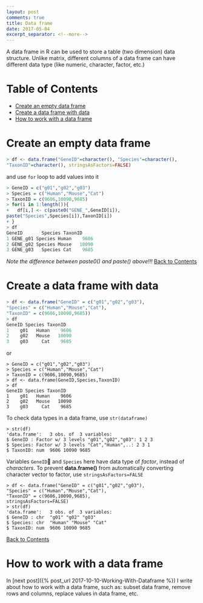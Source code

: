 ```yaml
---
layout: post
comments: true
title: Data frame
date: 2017-05-04
excerpt_separator: <!--more-->
---
```


A data frame in R can be used to store a table (two dimension) data structure. Unlike matrix, different columns of a data frame can have different data type (like numeric, character, factor, etc.)

<a name="go_to_top"></a>

Table of Contents
=================

* [Create an empty data frame](#create-an-empty-data-frame)
* [Create a data frame with data](#create-a-data-frame-with-data)
* [How to work with a data frame](#how-to-work-with-a-data-frame)

<!--more-->

# Create an empty data frame
```r
> df <- data.frame("GeneID"=character(), "Species"=character(),
"TaxonID"=character(), stringsAsFactors=FALSE)
```
and use `for` loop to add values into it
```r
> GeneID = c("g01","g02","g03")
> Species = c("Human","Mouse","Cat")
> TaxonID = c(9606,10090,9685)
> for(i in 1:length()){
+ 	df[i,] <- c(paste0("GENE_",GeneID[i]),
paste("Species",Species[i]),TaxonID[i])
+ }
> df
GeneID       Species TaxonID
1 GENE_g01 Species Human    9606
2 GENE_g02 Species Mouse   10090
3 GENE_g03   Species Cat    9685
```
*Note the difference between paste0() and paste() above!!!*
[Back to Contents](#go_to_top)

# Create a data frame with data
```r
> df <- data.frame("GeneID" = c("g01","g02","g03"),
"Species" = c("Human","Mouse","Cat"),
"TaxonID" = c(9606,10090,9685))
> df
GeneID Species TaxonID
1    g01   Human    9606
2    g02   Mouse   10090
3    g03     Cat    9685
```
or
```{r}
> GeneID = c("g01","g02","g03")
> Species = c("Human","Mouse","Cat")
> TaxonID = c(9606,10090,9685)
> df <- data.frame(GeneID,Species,TaxonID)
> df
GeneID Species TaxonID
1    g01   Human    9606
2    g02   Mouse   10090
3    g03     Cat    9685
```

To check data types in a data frame, use `str(dataframe)`
```{r}
> str(df)
'data.frame':	3 obs. of  3 variables:
$ GeneID : Factor w/ 3 levels "g01","g02","g03": 1 2 3
$ Species: Factor w/ 3 levels "Cat","Human",..: 2 3 1
$ TaxonID: num  9606 10090 9685
```

Variables `GeneID` and `Species` here have data type of *factor*, instead of *characters*. To prevent **data.frame()** from automatically converting character vector to factor, use `stringsAsFactors=FALSE`
```{r}
> df <- data.frame("GeneID" = c("g01","g02","g03"),
"Species" = c("Human","Mouse","Cat"),
"TaxonID" = c(9606,10090,9685),
stringsAsFactors=FALSE)
> str(df)
'data.frame':	3 obs. of  3 variables:
$ GeneID : chr  "g01" "g02" "g03"
$ Species: chr  "Human" "Mouse" "Cat"
$ TaxonID: num  9606 10090 9685
```
[Back to Contents](#go_to_top)

# How to work with a data frame
In [next post]({% post_url 2017-10-10-Working-With-Dataframe %}) I write about how to work with a data frame, such as: subset data frame, remove rows and columns, replace values in data frame, etc.
